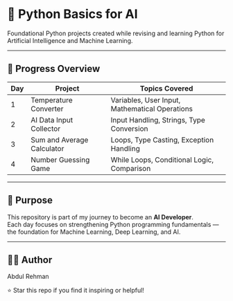 # 🧠 Python Basics for AI

Foundational Python projects created while revising and learning Python for Artificial Intelligence and Machine Learning.

---

## 📅 Progress Overview

| Day | Project | Topics Covered |
|-----|----------|----------------|
| 1 | Temperature Converter | Variables, User Input, Mathematical Operations |
| 2 | AI Data Input Collector | Input Handling, Strings, Type Conversion |
| 3 | Sum and Average Calculator | Loops, Type Casting, Exception Handling |
| 4 | Number Guessing Game | While Loops, Conditional Logic, Comparison |

---

## 🎯 Purpose

This repository is part of my journey to become an **AI Developer**.  
Each day focuses on strengthening Python programming fundamentals — the foundation for Machine Learning, Deep Learning, and AI.

---

## 👨‍💻 Author

Abdul Rehman

⭐ Star this repo if you find it inspiring or helpful!
